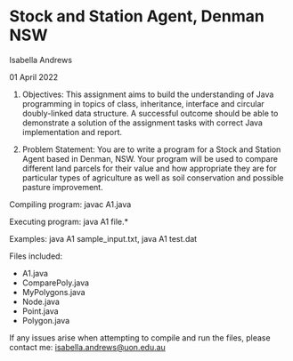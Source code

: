 # Stock and Station Agent, Denman NSW

Isabella Andrews

01 April 2022

1. Objectives:
This assignment aims to build the understanding of Java programming in topics of class, inheritance, interface and circular doubly-linked data structure. A successful outcome should be able to demonstrate a solution of the assignment tasks with correct Java implementation and report.

2. Problem Statement:
You are to write a program for a Stock and Station Agent based in Denman, NSW. Your program will be used to compare different land parcels for their value and how appropriate they are for particular types of agriculture as well as soil conservation and possible pasture improvement.

Compiling program:
javac A1.java

Executing program:
java A1 file.*

Examples:
java A1 sample_input.txt,
java A1 test.dat

Files included:
+ A1.java
+ ComparePoly.java
+ MyPolygons.java
+ Node.java
+ Point.java
+ Polygon.java

If any issues arise when attempting to compile and run the files, please contact me: isabella.andrews@uon.edu.au
